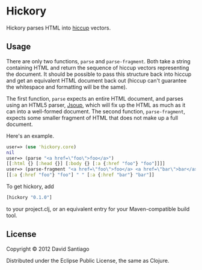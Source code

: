 # Hickory

Hickory parses HTML into [hiccup](http://github.com/weavejester/hiccup) vectors.

## Usage

There are only two functions, `parse` and `parse-fragment`. Both take a string containing HTML and return the sequence of hiccup vectors representing the document. It should be possible to pass this structure back into hiccup and get an equivalent HTML document back out (hiccup can't guarantee the whitespace and formatting will be the same).

The first function, `parse` expects an entire HTML document, and parses using an HTML5 parser, [Jsoup](http://jsoup.org), which will fix up the HTML as much as it can into a well-formed document. The second function, `parse-fragment`, expects some smaller fragment of HTML that does not make up a full document. 

Here's an example. 

```clojure
user=> (use 'hickory.core)
nil
user=> (parse "<a href=\"foo\">foo</a>")
[[:html {} [:head {}] [:body {} [:a {:href "foo"} "foo"]]]]
user=> (parse-fragment "<a href=\"foo\">foo</a> <a href=\"bar\">bar</a>")
[[:a {:href "foo"} "foo"] " " [:a {:href "bar"} "bar"]]
```

To get hickory, add

```clojure
[hickory "0.1.0"]
```

to your project.clj, or an equivalent entry for your Maven-compatible build tool.

## License

Copyright © 2012 David Santiago

Distributed under the Eclipse Public License, the same as Clojure.
